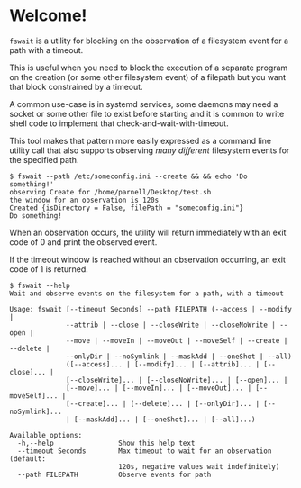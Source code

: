 # Welcome!
`fswait` is a utility for blocking on the observation of a filesystem event for
a path with a timeout.

This is useful when you need to block the execution of a separate program on the
creation (or some other filesystem event) of a filepath but you want that block
constrained by a timeout.

A common use-case is in systemd services, some daemons may need a socket or some
other file to exist before starting and it is common to write shell code to
implement that check-and-wait-with-timeout.

This tool makes that pattern more easily expressed as a command line utility
call that also supports observing _many different_ filesystem events for the
specified path.

```shell
$ fswait --path /etc/someconfig.ini --create && && echo 'Do something!'
observing Create for /home/parnell/Desktop/test.sh
the window for an observation is 120s
Created {isDirectory = False, filePath = "someconfig.ini"}
Do something!
```

When an observation occurs, the utility will return immediately with an exit
code of 0 and print the observed event.

If the timeout window is reached without an observation occurring, an exit code
of 1 is returned.

```shell
$ fswait --help
Wait and observe events on the filesystem for a path, with a timeout

Usage: fswait [--timeout Seconds] --path FILEPATH (--access | --modify |
              --attrib | --close | --closeWrite | --closeNoWrite | --open |
              --move | --moveIn | --moveOut | --moveSelf | --create | --delete |
              --onlyDir | --noSymlink | --maskAdd | --oneShot | --all)
              ([--access]... | [--modify]... | [--attrib]... | [--close]... |
              [--closeWrite]... | [--closeNoWrite]... | [--open]... |
              [--move]... | [--moveIn]... | [--moveOut]... | [--moveSelf]... |
              [--create]... | [--delete]... | [--onlyDir]... | [--noSymlink]...
              | [--maskAdd]... | [--oneShot]... | [--all]...)

Available options:
  -h,--help                Show this help text
  --timeout Seconds        Max timeout to wait for an observation (default:
                           120s, negative values wait indefinitely)
  --path FILEPATH          Observe events for path
```


